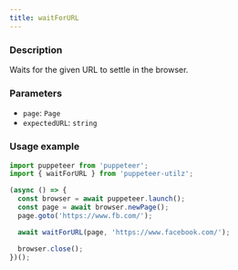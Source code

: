 ```yaml
---
title: waitForURL
---
```


### Description

Waits for the given URL to settle in the browser.

### Parameters

- `page`: `Page`
- `expectedURL`: `string`

### Usage example

```js
import puppeteer from 'puppeteer';
import { waitForURL } from 'puppeteer-utilz';

(async () => {
  const browser = await puppeteer.launch();
  const page = await browser.newPage();
  page.goto('https://www.fb.com/');

  await waitForURL(page, 'https://www.facebook.com/');

  browser.close();
})();
```
